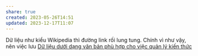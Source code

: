 ```yaml
---
share: true
created: 2023-05-26T14:51
updated: 2023-12-17T11:07
---
```


Dữ liệu như kiểu Wikipedia thì đường link rối lung tung. Chính vì như vậy, nên việc lưu [Dữ liệu dưới dạng văn bản phù hợp cho việc quản lý kiến thức](./D%E1%BB%AF%20li%E1%BB%87u%20d%C6%B0%E1%BB%9Bi%20d%E1%BA%A1ng%20v%C4%83n%20b%E1%BA%A3n%20ph%C3%B9%20h%E1%BB%A3p%20cho%20vi%E1%BB%87c%20qu%E1%BA%A3n%20l%C3%BD%20ki%E1%BA%BFn%20th%E1%BB%A9c.md)
